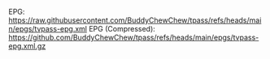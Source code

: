 EPG: https://raw.githubusercontent.com/BuddyChewChew/tpass/refs/heads/main/epgs/tvpass-epg.xml
EPG (Compressed): https://github.com/BuddyChewChew/tpass/refs/heads/main/epgs/tvpass-epg.xml.gz
